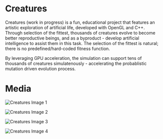 # Creatures

Creatures (work in progress) is a fun, educational project that features an artistic exploration of artificial life, developed with OpenGL and C++.
Through selection of the fittest, thousands of creatures evolve to become better reproductive beings, and as a byproduct - develop artificial intelligence to assist them in this task.
The selection of the fittest is natural; there is no predefined/hard-coded fitness function.

By leveraging GPU acceleration, the simulation can support tens of thousands of creatures simulatenously - accelerating the probablistic mutation driven evolution process. 


# Media

![Creatures Image 1](https://thumbs.gfycat.com/GoldenHilariousArachnid-size_restricted.gif)

![Creatures Image 2](https://cdn.discordapp.com/attachments/663525313287946251/688060700576186386/unknown.png)

![Creatures Image 3](https://cdn.discordapp.com/attachments/663525313287946251/688061116110077962/unknown.png)

![Creatures Image 4](https://cdn.discordapp.com/attachments/663525313287946251/688060970400350216/unknown.png)

